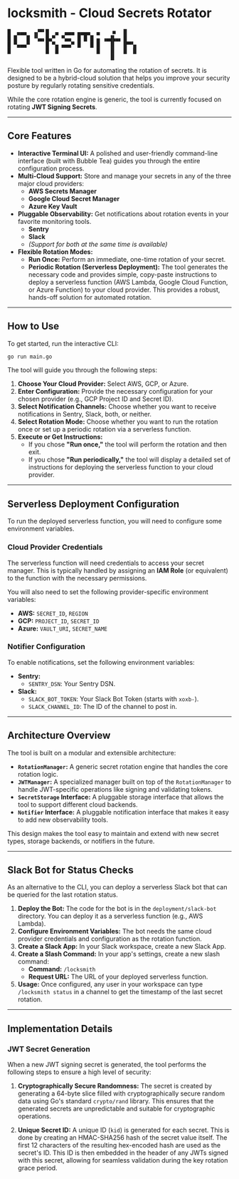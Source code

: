 # locksmith - Cloud Secrets Rotator

```
█  ▄▄▄  ▗▞▀▘█  ▄  ▄▄▄ ▄▄▄▄  ▄    ■  ▐▌   
█ █   █ ▝▚▄▖█▄▀  ▀▄▄  █ █ █ ▄ ▗▄▟▙▄▖▐▌   
█ ▀▄▄▄▀     █ ▀▄ ▄▄▄▀ █   █ █   ▐▌  ▐▛▀▚▖
█           █  █            █   ▐▌  ▐▌ ▐▌
                                ▐▌       
```
                                         
Flexible tool written in Go for automating the rotation of secrets. It is designed to be a hybrid-cloud solution that helps you improve your security posture by regularly rotating sensitive credentials.

While the core rotation engine is generic, the tool is currently focused on rotating **JWT Signing Secrets**.

---

## Core Features

- **Interactive Terminal UI:** A polished and user-friendly command-line interface (built with Bubble Tea) guides you through the entire configuration process.
- **Multi-Cloud Support:** Store and manage your secrets in any of the three major cloud providers:
  - **AWS Secrets Manager**
  - **Google Cloud Secret Manager**
  - **Azure Key Vault**
- **Pluggable Observability:** Get notifications about rotation events in your favorite monitoring tools.
  - **Sentry**
  - **Slack**
  - *(Support for both at the same time is available)*
- **Flexible Rotation Modes:**
  - **Run Once:** Perform an immediate, one-time rotation of your secret.
  - **Periodic Rotation (Serverless Deployment):** The tool generates the necessary code and provides simple, copy-paste instructions to deploy a serverless function (AWS Lambda, Google Cloud Function, or Azure Function) to your cloud provider. This provides a robust, hands-off solution for automated rotation.

---

## How to Use

To get started, run the interactive CLI:

```bash
go run main.go
```

The tool will guide you through the following steps:

1.  **Choose Your Cloud Provider:** Select AWS, GCP, or Azure.
2.  **Enter Configuration:** Provide the necessary configuration for your chosen provider (e.g., GCP Project ID and Secret ID).
3.  **Select Notification Channels:** Choose whether you want to receive notifications in Sentry, Slack, both, or neither.
4.  **Select Rotation Mode:** Choose whether you want to run the rotation once or set up a periodic rotation via a serverless function.
5.  **Execute or Get Instructions:**
    - If you chose **"Run once,"** the tool will perform the rotation and then exit.
    - If you chose **"Run periodically,"** the tool will display a detailed set of instructions for deploying the serverless function to your cloud provider.

---

## Serverless Deployment Configuration

To run the deployed serverless function, you will need to configure some environment variables.

### Cloud Provider Credentials

The serverless function will need credentials to access your secret manager. This is typically handled by assigning an **IAM Role** (or equivalent) to the function with the necessary permissions.

You will also need to set the following provider-specific environment variables:

-   **AWS:** `SECRET_ID`, `REGION`
-   **GCP:** `PROJECT_ID`, `SECRET_ID`
-   **Azure:** `VAULT_URI`, `SECRET_NAME`

### Notifier Configuration

To enable notifications, set the following environment variables:

-   **Sentry:**
    -   `SENTRY_DSN`: Your Sentry DSN.
-   **Slack:**
    -   `SLACK_BOT_TOKEN`: Your Slack Bot Token (starts with `xoxb-`).
    -   `SLACK_CHANNEL_ID`: The ID of the channel to post in.

---

## Architecture Overview

The tool is built on a modular and extensible architecture:

-   **`RotationManager`:** A generic secret rotation engine that handles the core rotation logic.
-   **`JWTManager`:** A specialized manager built on top of the `RotationManager` to handle JWT-specific operations like signing and validating tokens.
-   **`SecretStorage` Interface:** A pluggable storage interface that allows the tool to support different cloud backends.
-   **`Notifier` Interface:** A pluggable notification interface that makes it easy to add new observability tools.

This design makes the tool easy to maintain and extend with new secret types, storage backends, or notifiers in the future.

---

## Slack Bot for Status Checks

As an alternative to the CLI, you can deploy a serverless Slack bot that can be queried for the last rotation status.

1.  **Deploy the Bot:** The code for the bot is in the `deployment/slack-bot` directory. You can deploy it as a serverless function (e.g., AWS Lambda).
2.  **Configure Environment Variables:** The bot needs the same cloud provider credentials and configuration as the rotation function.
3.  **Create a Slack App:** In your Slack workspace, create a new Slack App.
4.  **Create a Slash Command:** In your app's settings, create a new slash command:
    -   **Command:** `/locksmith`
    -   **Request URL:** The URL of your deployed serverless function.
5.  **Usage:** Once configured, any user in your workspace can type `/locksmith status` in a channel to get the timestamp of the last secret rotation.

---

## Implementation Details

### JWT Secret Generation

When a new JWT signing secret is generated, the tool performs the following steps to ensure a high level of security:

1.  **Cryptographically Secure Randomness:** The secret is created by generating a 64-byte slice filled with cryptographically secure random data using Go's standard `crypto/rand` library. This ensures that the generated secrets are unpredictable and suitable for cryptographic operations.

2.  **Unique Secret ID:** A unique ID (`kid`) is generated for each secret. This is done by creating an HMAC-SHA256 hash of the secret value itself. The first 12 characters of the resulting hex-encoded hash are used as the secret's ID. This ID is then embedded in the header of any JWTs signed with this secret, allowing for seamless validation during the key rotation grace period.
